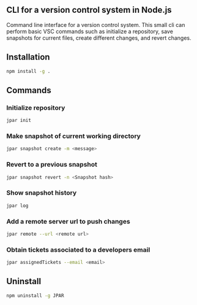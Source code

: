 ## CLI for a version control system in Node.js

Command line interface for a version control system. This small cli can perform basic VSC commands such as initialize a repository, save snapshots for current files, create different changes, and revert changes.



## Installation
```sh
npm install -g .
```

## Commands

### Initialize repository
```sh
jpar init
```
### Make snapshot of current working directory
```sh
jpar snapshot create -m <message>
```
### Revert to a previous snapshot 
```sh
jpar snapshot revert -n <Snapshot hash>
```
### Show snapshot history
```sh
jpar log
```

### Add a remote server url to push changes
```sh
jpar remote --url <remote url>
```

### Obtain tickets associated to a developers email
```sh
jpar assignedTickets --email <email>
```


## Uninstall
```sh
npm uninstall -g JPAR
```



